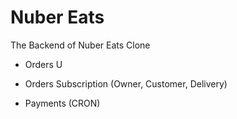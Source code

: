 # Nuber Eats

The Backend of Nuber Eats Clone

- Orders U
- Orders Subscription (Owner, Customer, Delivery)

- Payments (CRON)